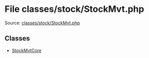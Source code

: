 File classes/stock/StockMvt.php
=========
Source: [classes/stock/StockMvt.php](https://github.com/PrestaShop/PrestaShop/blob/1.6.1.1/classes/stock/StockMvt.php)


Classes
-------

* [StockMvtCore](class.StockMvtCore.md)


